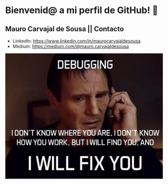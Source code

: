# Bienvenid@ a mi perfil de GitHub! 👋
## Mauro Carvajal de Sousa || Contacto
- LinkedIn: https://www.linkedin.com/in/maurocarvajaldesousa
- Medium: https://medium.com/@mauro.carvajaldesousa

![Esta es una imagen](/images/joke.png)
<!--
**MauroCarvajalDeSousa/MauroCarvajalDeSousa** is a ✨ _special_ ✨ repository because its `README.md` (this file) appears on your GitHub profile.

Here are some ideas to get you started:

- 🔭 I’m currently working on ...
- 🌱 I’m currently learning ...
- 👯 I’m looking to collaborate on ...
- 🤔 I’m looking for help with ...
- 💬 Ask me about ...
- 📫 How to reach me: ...
- 😄 Pronouns: ...
- ⚡ Fun fact: ...
-->

